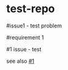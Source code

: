# test-repo

#issue1 - test problem

#requirement 1

#1 issue - test

see also [#1](/../../issues/1)
